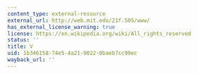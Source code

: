 ```yaml
---
content_type: external-resource
external_url: http://web.mit.edu/21f.505/www/
has_external_license_warning: true
license: https://en.wikipedia.org/wiki/All_rights_reserved
status: ''
title: V
uid: 1b346158-74e5-4a21-9022-0baeb7cc99ec
wayback_url: ''
---
```

